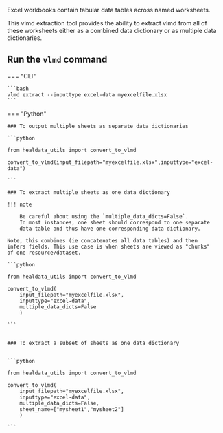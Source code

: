 
Excel workbooks contain tabular data tables across named worksheets.

This vlmd extraction tool provides the ability to extract vlmd from all of these worksheets either as a combined data dictionary or as multiple data dictionaries.


## Run the `vlmd` command


=== "CLI"

    ```bash
    vlmd extract --inputtype excel-data myexcelfile.xlsx
    ```


=== "Python"

    ### To output multiple sheets as separate data dictionaries 

    ```python

    from healdata_utils import convert_to_vlmd

    convert_to_vlmd(input_filepath="myexcelfile.xlsx",inputtype="excel-data")
    
    ```

    ### To extract multiple sheets as one data dictionary 

    !!! note

        Be careful about using the `multiple_data_dicts=False`.
        In most instances, one sheet should correspond to one separate
        data table and thus have one corresponding data dictionary.  

    Note, this combines (ie concatenates all data tables) and then
    infers fields. This use case is when sheets are viewed as "chunks"
    of one resource/dataset. 

    ```python

    from healdata_utils import convert_to_vlmd

    convert_to_vlmd(
        input_filepath="myexcelfile.xlsx",
        inputtype="excel-data",
        multiple_data_dicts=False
        )
    
    ```


    ### To extract a subset of sheets as one data dictionary


    ```python

    from healdata_utils import convert_to_vlmd

    convert_to_vlmd(
        input_filepath="myexcelfile.xlsx",
        inputtype="excel-data",
        multiple_data_dicts=False,
        sheet_name=["mysheet1","mysheet2"]
        )
    
    ```
    
